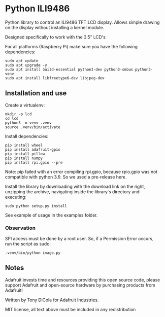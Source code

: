 Python ILI9486
=======================

Python library to control an ILI9486 TFT LCD display.  Allows simple drawing on the display without installing a kernel module.

Designed specifically to work with the 3.5" LCD's  

For all platforms (Raspberry Pi) make sure you have the following dependencies:

````
sudo apt update
sudo apt upgrade -y
sudo apt install build-essential python3-dev python3-smbus python3-venv
sudo apt install libfreetype6-dev libjpeg-dev
````

## Installation and use

Create a virtualenv:

````
mkdir -p lcd
cd lcd
python3 -m venv .venv
source .venv/bin/activate
````

Install dependencies:

````
pip install wheel
pip install adafruit-gpio
pip install pillow
pip install numpy
pip install rpi.gpio --pre
````
Note: pip failed with an error compiling rpi.gpio, because rpio.gpio was not compatible with python 3.9. So we used a pre-release here.

Install the library by downloading with the download link on the right, unzipping the archive, navigating inside the library's directory and executing:

````
sudo python setup.py install
````

See example of usage in the examples folder.

### Observation

SPI access must be done by a root user. So, if a Permission Error occurs, run the script as sudo:

````
.venv/bin/python image.py
````


## Notes

Adafruit invests time and resources providing this open source code, please support Adafruit and open-source hardware by purchasing products from Adafruit!

Written by Tony DiCola for Adafruit Industries.

MIT license, all text above must be included in any redistribution
